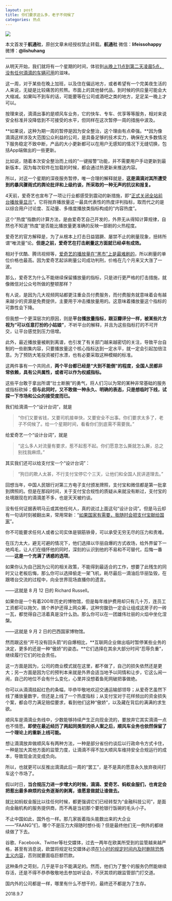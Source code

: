 ```yaml
---
layout: post
title: 你们要求这么多，老子不伺候了
categories: 热点
---
```


![](https://ws1.sinaimg.cn/large/4b91f9d5gy1fv12pr38lmj212w0m8q3m.jpg)

本文首发于**航通社**，原创文章未经授权禁止转载。**航通社** 微信：**lifeissohappy** 微博：**@lishuhang**

---

从明天开始，我们就将有一个星期的时间，体验到[从晚上11点到第二天凌晨5点，没有任何滴滴的车辆可用](<https://weibo.com/2838754010/GxOUGhn1u>)的滋味。

这一周，对于某些在晚上加班，以及住在偏远地方，或者希望有一个完美夜生活的人来说，无疑是比较痛苦的煎熬。市面上的其他替代品，到时候的供应量可能会大大缩减。如果叫不到车的话，可能要等在公司或酒吧之类的地方，足足呆一晚上才可以。

按理来说，滴滴出事的是顺风车业务，它的快车、专车、优享等等服务，相对来说安全标准并没降低到不可接受的水平，但同样在这次暂停一周的措施中波及。

**如果说，这种为期一周的暂停是因为安全整治，这个理由有点牵强。**因为像滴滴这样涉及大范围公众利益的公司，是具备足够的技术实力，确保在大多数情况下服务稳定不致中断，产品的大小更新都可以在用户无感知的情况下无缝切换，包括App端做出的一些更新。

比如说，随着本次安全整治而上线的“一键报警”功能，并不需要用户手动更新到最新版本，因为每次软件在加载的时候，都会通过热更新来推送内容。

所以，对这一个星期的深夜服务暂停，唯一合理的解释就是，**这是滴滴对其所遭受到的暴风骤雨式的舆论批评和上级约谈，所采取的一种无声的抗议和报复。**

4天前，爱奇艺也宣布了一项让行业都感受到震动的新措施，即“[正式关闭全站前台播放量显示](<https://weibo.com/1731986465/GxDo1fLXh>)”。它将抛弃播放量这一最具代表性的热度评判指标，取而代之的是以综合用户讨论度、互动量、多维度播放类指标构成的“内容热度”。

这个“热度”指数的计算方法，是由爱奇艺自己开发的，外界无从得知计算规律，自然也不知道“热度”是否能比播放量更准确的反映一部剧的火热程度。

爱奇艺的官方解释是，为了从根本上打击日益猖獗、屡禁不止的刷量现象，扭转所谓“唯流量”论。**但是之前，爱奇艺在打击刷量这方面就已经卓有成效。**

相对于优酷、腾讯视频等，[爱奇艺的播放量在“黑市”上是最难刷的](<https://mp.weixin.qq.com/s/MSScWk_NmMFZ6-kzi6HDzg>)，所以刷量的单位价格也最高。因为爱奇艺起诉刷量公司成功判刑，价格在几个月来又大涨了一波。

那么，爱奇艺为什么不能继续保留播放量的指标，只是进行更严格的打击措施，就像微信对公众号所做的整顿那样？

有人说，是因为几大视频网站都更注重会员付费服务，而付费服务就意味着会有越来越少的资源是免费提供，主要用于冲击播放量用的。这意味着播放量这个指标的可靠性会下降。

但我想一个更深层次的原因，则是**平台播放量指标，跟豆瓣评分一样，被某些片方视为“可以任意打扮的小姑娘”**，不听平台的解释，并且为这些指标打的不可开交，让平台感觉到压力倍增。

此外，最近播放量被刷到离谱，也引发了有关部门越来越密切的关注，导致平台自制的一些剧集内容，只要播放量这个核心指标达到一定水平，就一定会引起加倍注意。为了预防大笔投资被打水漂，也有必要采取这种模糊的标准。

这两件事有一个共同点，**两个平台都已经是“大到不能倒”的程度，全国人民都非常依赖，具有公共属性，或者可以作为权威指标。**

这些平台敢于拿出所谓“壮士断腕”的勇气，将人们习以为常的某种非常基础的服务或指标砍掉；**但与此同时，又不敢做一种永久、明确的表态，只是想临时下线，试探一下市场和公众的接受度而已。**

我们给滴滴一个“设计台词”，就是

> “你们又要省钱，又要司机接单快，又要安全不出事。你们要求太多了，老子不伺候了。给一个星期时间，看看你们到底需不需要我。”

给爱奇艺一个“设计台词”，就是

> “这么多人对流量有要求，惹不起惹不起。你们愿意怎么撕就怎么撕，总之别找我麻烦。”

其实我们还可以给支付宝一个“设计台词”：

> “狗日的欺人太甚，不行支付宝停它个三天，让他们和全国人民讲道理去。”

回想当年，中国人民银行对第三方电子支付颁发牌照，支付宝和微信都是第一批拿到牌照的。但是在那段时间，关于支付宝合规性的质疑从来就没有断过，支付宝的处境跟现在的滴滴差不多，也是天天被约谈。

没有任何证据表明马云或其他任何人，真的说过上面这句“设计台词”。但是马云却有一句话时刻被翻出来，常用常新：“[如果国家有需要，我随时会把支付宝献给国家](http://tech.qq.com/a/20100413/000340.htm)”。

你不可能要求任何人或者公司实体是钢筋铁骨，可以承受无穷无尽的压力和责难。

在压力太大，避无可避的情况下，他们选择以华丽自爆的方式收场，给外界留下一地鸡毛，让人们在缅怀他的同时，深刻的认识到他的不易和不可替代，后悔一番——**这是一个充满了诱惑的选项**。

如果你认为自己因为公司的相关政策，不能得到最适合的工作，想要了此残生的同时又让老板后悔，那么你可以选择偷走一架飞机，耗尽最后一滴油后华丽坠毁，在跟塔台交流的过程中，向全世界现场直播你的遗言。

——这就是 8 月 12 日的 Richard Russell。

如果你是一个有着200年历史的博物馆，但是每年维护费用却只有几十万，连员工工资都可以拖欠，搞个养护还得上网众筹，这种穷酸劲一定会让组成这房子的一砖一瓦，都觉得自己活着真是没什么劲。那么你可以在一团雄伟壮丽的火焰中坐化涅槃。

——这就是 9 月 2 日的巴西国家博物馆。

然而跟这些“开弓没有回头箭”的自爆相比，**互联网企业做出临时暂停某些业务的决定，更多的还是一种“傲娇”的姿态。**它们选择在其余大部分时间“忍辱负重”，继续履行它们的社会责任。

这一方面是因为，公司的商业模式就在这里，都不做了，自己的损失依然还是更大；另一方面是因为它的预判本来就是外界会适当地予以同情和让步，它这么闹一闹，自己的地位不会有什么变化，心里并没想着鱼死网破把事做绝。

你可以从滴滴挂起红色的条幅，毕恭毕敬地欢迎交通运输部领导；从爱奇艺虽然下线了播放量数字，但还是上线了一个热度指标；从支付宝对于花样频出的资金损失个案，都会尽力满足赔偿要求，看到他们这种“傲娇”，以及藏在背后的满满的求生欲。

顺风车是滴滴业务线中，少数能够持续产生正向现金流的，要放弃它其实滴滴一点也不情愿。**即使在最近经历了两起同类型的杀人案之后，顺风车业务也依然保留了一个理论上的重新上线可能。**

想让滴滴放弃做顺风车有两种方法，一种是部分省份约谈后以行政命令方式卡住，一种是加大其他方面的监管力度，让滴滴不得不加大顺风车维持安全合规运行的成本，导致现金流变成负向。

所以，也就更可以反推出滴滴此后一周的“罢工”，是不是真的愿意永久放弃夜间打车这个市场了。

假以时日，**当合规压力进一步增大的时候，滴滴、爱奇艺、蚂蚁金服们，也肯定会把惹出最多麻烦的业务逐渐的剥离，谁愿意做就让谁做去。**

就比如蚂蚁金服比以往任何时候，都更强调它们已经转型为“金融科技公司”，是面向金融机构的服务提供商，而不再是当初那个要抢银行饭碗的毛头小子。

不止中国如此，国外也一样。那几家扳着指头能数出来的大企业——“FAANG”们，哪个不是压力大得随时想仆街？但是最终他们无一例外的都继续做了下去。

谷歌、Facebook、Twitter等社交媒体，过去一两年在欧美所受到的监管越来越严格，甚至有消息说，欧盟将规定社交媒体必须[在1小时的规定时间内及时删除恐怖主义内容](<http://tech.qq.com/a/20180820/046407.htm>)，否则就要面临巨额罚款。

这种条件之苛刻，几乎是平台不能满足的。然而，他们为了整个的服务仍然能继续存活，还是不得不恭恭敬敬地去参加听证会，不厌其烦的跟监管部门打交道。

国内外的公司都是一样，哪里有什么不想干的，最终还不都是为了生存。



2018.9.7